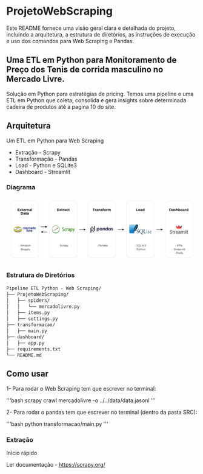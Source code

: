 # ProjetoWebScraping

Este README fornece uma visão geral clara e detalhada do projeto, incluindo a arquitetura, a estrutura de diretórios, as instruções de execução e uso dos comandos para Web Scraping e Pandas.

## Uma ETL em Python para Monitoramento de Preço dos Tenis de corrida masculino no Mercado Livre.

Solução em Python para estratégias de pricing.
Temos uma pipeline e uma ETL em Python que coleta, consolida e gera insights
sobre determinada cadeira de produtos até a pagina 10 do site. 

## Arquitetura
Um ETL em Python para Web Scraping

- Extração - Scrapy
- Transformação - Pandas
- Load - Python e SQLite3
- Dashboard - Streamlit 

### Diagrama

![arquitetura](/pics/diagrama.jpeg) 

### Estrutura de Diretórios
```plaintext
Pipeline ETL Python - Web Scraping/
├── ProjetoWebScraping/
│   ├── spiders/
│   │   └── mercadolivre.py
│   ├── items.py
│   ├── settings.py
├── transformacao/
│   ├── main.py
├── dashboard/
│   ├── app.py
├── requirements.txt
└── README.md 
```

## Como usar

1- Para rodar o Web Scraping tem que escrever no terminal:

'''bash
scrapy crawl mercadolivre -o ../../data/data.jasonl
'''

2- Para rodar o pandas tem que escrever no terminal (dentro da pasta SRC):

'''bash
python transformacao/main.py
'''

### Extração

Início rápido 

Ler documentação - https://scrapy.org/ 